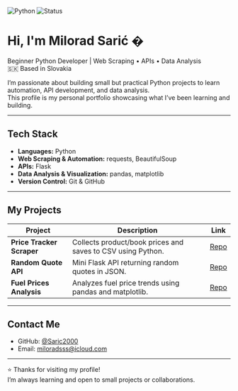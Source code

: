 ![Python](https://img.shields.io/badge/Python-3.11-blue?logo=python&logoColor=white)
![Status](https://img.shields.io/badge/Status-Learning-yellow)

# Hi, I'm Milorad Sarić �

Beginner Python Developer | Web Scraping • APIs • Data Analysis  
🇸🇰 Based in Slovakia  

I’m passionate about building small but practical Python projects to learn automation, API development, and data analysis.  
This profile is my personal portfolio showcasing what I’ve been learning and building.

---

## Tech Stack

- **Languages:** Python  
- **Web Scraping & Automation:** requests, BeautifulSoup  
- **APIs:** Flask  
- **Data Analysis & Visualization:** pandas, matplotlib  
- **Version Control:** Git & GitHub  

---

## My Projects

| Project | Description | Link |
|---------|-------------|------|
| **Price Tracker Scraper** | Collects product/book prices and saves to CSV using Python. | [Repo](https://github.com/Saric2000/python-portfolio/tree/main/price-tracker-scrapper) |
| **Random Quote API** | Mini Flask API returning random quotes in JSON. | [Repo](https://github.com/Saric2000/python-portfolio/tree/main/random-quotes-api) |
| **Fuel Prices Analysis** | Analyzes fuel price trends using pandas and matplotlib. | [Repo](https://github.com/Saric2000/python-portfolio/tree/main/fuel-prices-analysis) |

---

## Contact Me

- GitHub: [@Saric2000](https://github.com/Saric2000)  
- Email: miloradsss@icloud.com  

---

⭐ Thanks for visiting my profile!  
I’m always learning and open to small projects or collaborations.
